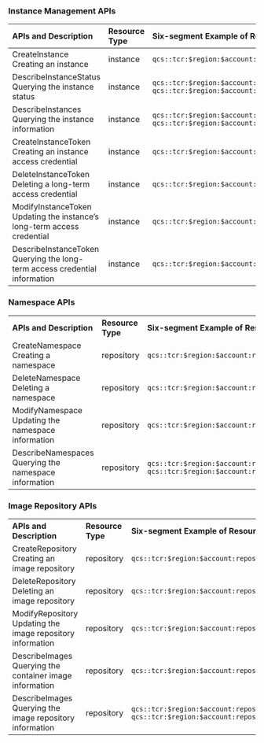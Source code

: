### Instance Management APIs
<table>
<thead>
<tr>
<th align="left" style="width:15%">APIs and Description</th>
<th align="left" style="width:10%">Resource Type</th>
<th align="left">Six-segment Example of Resource</th>
</tr>
</thead>
<tbody>
<tr>
<td align="left">CreateInstance<br>Creating an instance</td>
<td align="left">instance</td>
<td align="left"><code>qcs::tcr:$region:$account:instance/$instanceid</code></td>
</tr>
<tr>
<td align="left">DescribeInstanceStatus<br>Querying the instance status</td>
<td align="left">instance</td>
<td align="left"><code>qcs::tcr:$region:$account:instance/*</code>  <code>qcs::tcr:$region:$account:instance/$instanceid</code></td>
</tr>
<tr>
<td align="left">DescribeInstances<br>Querying the instance information</td>
<td align="left">instance</td>
<td align="left"><code>qcs::tcr:$region:$account:instance/*</code>  <code>qcs::tcr:$region:$account:instance/$instanceid</code></td>
</tr>
<tr>
<td align="left">CreateInstanceToken<br>Creating an instance access credential</td>
<td align="left">instance</td>
<td align="left"><code>qcs::tcr:$region:$account:instance/$instanceid</code></td>
</tr>
<tr>
<td align="left">DeleteInstanceToken<br>Deleting a long-term access credential</td>
<td align="left">instance</td>
<td align="left"><code>qcs::tcr:$region:$account:instance/$instanceid</code></td>
</tr>
<tr>
<td align="left">ModifyInstanceToken<br>Updating the instance’s long-term access credential</td>
<td align="left">instance</td>
<td align="left"><code>qcs::tcr:$region:$account:instance/$instanceid</code></td>
</tr>
<tr>
<td align="left">DescribeInstanceToken<br>Querying the long-term access credential information</td>
<td align="left">instance</td>
<td align="left"><code>qcs::tcr:$region:$account:instance/$instanceid</code></td>
</tr>
</tbody></table>


### Namespace APIs
<table>
<tr>
<th align="left" style="width:15%">APIs and Description</th>
<th align="left" style="width:10%">Resource Type</th>
<th align="left">Six-segment Example of Resource</th>
</tr>
<tr>
<td align="left">CreateNamespace<br>Creating a namespace</td>
<td align="left">repository</td>
<td align="left"><code>qcs::tcr:$region:$account:repository/$instanceId/$namespaceName</code></td>
</tr>
<tr>
<td align="left">DeleteNamespace<br>Deleting a namespace</td>
<td align="left">repository</td>
<td align="left"><code>qcs::tcr:$region:$account:repository/$instanceId/$namespaceName</code></td>
</tr>
<tr>
<td align="left">ModifyNamespace<br>Updating the namespace information</td>
<td align="left">repository</td>
<td align="left"><code>qcs::tcr:$region:$account:repository/$instanceId/$namespaceName</code></td>
</tr>
<tr>
<td align="left">DescribeNamespaces<br>Querying the namespace information</td>
<td align="left">repository</td>
<td align="left">
<code>qcs::tcr:$region:$account:repository/$instanceId/*</code><br><code>qcs::tcr:$region:$account:repository/$instanceId/$namespaceName</code></td>
</tr>
</table>

### Image Repository APIs
<table>
<tr>
<th align="left" style="width:15%">APIs and Description</th>
<th align="left" style="width:10%">Resource Type</th>
<th align="left">Six-segment Example of Resource</th>
</tr>
<tr>
<td align="left">CreateRepository<br>Creating an image repository</td>
<td align="left">repository</td>
<td align="left">
<code>qcs::tcr:$region:$account:repository/$instanceId/$namespaceName/$repositoryName</code></td>
</tr>
<tr>
<td align="left">DeleteRepository<br>Deleting an image repository</td>
<td align="left">repository</td>
<td align="left">
<code>qcs::tcr:$region:$account:repository/$instanceId/$namespaceName/$repositoryName</code></td>
</tr>
<tr>
<td align="left">ModifyRepository<br>Updating the image repository information</td>
<td align="left">repository</td>
<td align="left">
<code>qcs::tcr:$region:$account:repository/$instanceId/$namespaceName/$repositoryName</code></td>
</tr>
<tr>
<td align="left">DescribeImages<br>Querying the container image information</td>
<td align="left">repository</td>
<td align="left">
<code>qcs::tcr:$region:$account:repository/$instanceId/$namespaceName/$repositoryName/*</code></td>
</tr>
<tr>
<td align="left">DescribeImages<br>Querying the image repository information</td>
<td align="left">repository</td>
<td align="left">
<code>qcs::tcr:$region:$account:repository/$instanceId/$namespaceName/*</code><br>
<code>qcs::tcr:$region:$account:repository/$instanceId/$namespaceName/$repositoryName</code></td>
</tr>
</table>


